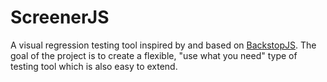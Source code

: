 # ScreenerJS

A visual regression testing tool inspired by and based on [BackstopJS](https://github.com/garris/BackstopJS).
The goal of the project is to create a flexible, "use what you need" type of testing tool which is also easy to extend.
